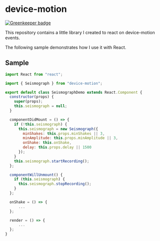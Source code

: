 # device-motion

[![Greenkeeper badge](https://badges.greenkeeper.io/s1hofmann/device-motion.svg)](https://greenkeeper.io/)

This repository contains a little library I created to react on device-motion events.

The following sample demonstrates how I use it with React.

## Sample

```js
import React from "react";

import { Seismograph } from "device-motion";

export default class SeismographDemo extends React.Component {
  constructor(props) {
    super(props);
    this.seismograph = null;
  }

  componentDidMount = () => {
    if (!this.seismograph) {
      this.seismograph = new Seismograph({
        minShakes: this.props.minShakes || 3,
        minAmplitude: this.props.minAmplitude || 3,
        onShake: this.onShake,
        delay: this.props.delay || 1500
      });
    }
    this.seismograph.startRecording();
  };

  componentWillUnmount() {
    if (this.seismograph) {
      this.seismograph.stopRecording();
    }
  };

  onShake = () => {
      ...
  };

  render = () => {
      ...
  };
}
```
